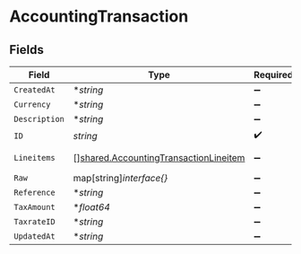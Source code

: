 # AccountingTransaction


## Fields

| Field                                                                                                 | Type                                                                                                  | Required                                                                                              | Description                                                                                           |
| ----------------------------------------------------------------------------------------------------- | ----------------------------------------------------------------------------------------------------- | ----------------------------------------------------------------------------------------------------- | ----------------------------------------------------------------------------------------------------- |
| `CreatedAt`                                                                                           | **string*                                                                                             | :heavy_minus_sign:                                                                                    | N/A                                                                                                   |
| `Currency`                                                                                            | **string*                                                                                             | :heavy_minus_sign:                                                                                    | N/A                                                                                                   |
| `Description`                                                                                         | **string*                                                                                             | :heavy_minus_sign:                                                                                    | N/A                                                                                                   |
| `ID`                                                                                                  | *string*                                                                                              | :heavy_check_mark:                                                                                    | N/A                                                                                                   |
| `Lineitems`                                                                                           | [][shared.AccountingTransactionLineitem](../../../pkg/models/shared/accountingtransactionlineitem.md) | :heavy_minus_sign:                                                                                    | new field name                                                                                        |
| `Raw`                                                                                                 | map[string]*interface{}*                                                                              | :heavy_minus_sign:                                                                                    | N/A                                                                                                   |
| `Reference`                                                                                           | **string*                                                                                             | :heavy_minus_sign:                                                                                    | N/A                                                                                                   |
| `TaxAmount`                                                                                           | **float64*                                                                                            | :heavy_minus_sign:                                                                                    | N/A                                                                                                   |
| `TaxrateID`                                                                                           | **string*                                                                                             | :heavy_minus_sign:                                                                                    | N/A                                                                                                   |
| `UpdatedAt`                                                                                           | **string*                                                                                             | :heavy_minus_sign:                                                                                    | N/A                                                                                                   |